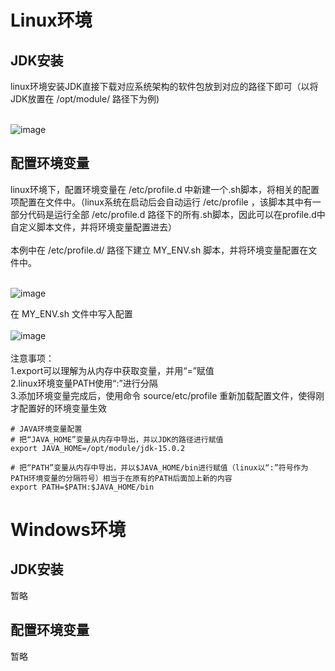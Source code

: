 <h1>Linux环境</h1>
<h2>JDK安装</h2>
linux环境安装JDK直接下载对应系统架构的软件包放到对应的路径下即可（以将JDK放置在 /opt/module/ 路径下为例) 
<br/><br/>

![image](https://github.com/WarlockW/JavaSE_Daily_Learning/blob/main/JavaSE%20Notebook/Session_0%20JAVA%E5%9F%BA%E7%A1%80%E5%86%85%E5%AE%B9/Static/0-0.png)

<h2>配置环境变量</h2>
linux环境下，配置环境变量在 /etc/profile.d 中新建一个.sh脚本，将相关的配置项配置在文件中。（linux系统在启动后会自动运行 /etc/profile ，该脚本其中有一部分代码是运行全部 /etc/profile.d 路径下的所有.sh脚本，因此可以在profile.d中自定义脚本文件，并将环境变量配置进去）
<br/><br/>
本例中在 /etc/profile.d/ 路径下建立 MY_ENV.sh 脚本，并将环境变量配置在文件中。
<br/><br/>

![image](https://github.com/WarlockW/JavaSE_Daily_Learning/blob/main/JavaSE%20Notebook/Session_0%20JAVA%E5%9F%BA%E7%A1%80%E5%86%85%E5%AE%B9/Static/0-1.png)

在 MY_ENV.sh 文件中写入配置
<br/><br/>
![image](https://github.com/WarlockW/JavaSE_Daily_Learning/blob/main/JavaSE%20Notebook/Session_0%20JAVA%E5%9F%BA%E7%A1%80%E5%86%85%E5%AE%B9/Static/0-2.png)
<br/><br/>
注意事项：<br>
1.export可以理解为从内存中获取变量，并用“=”赋值<br>
2.linux环境变量PATH使用“:”进行分隔<br>
3.添加环境变量完成后，使用命令 source/etc/profile 重新加载配置文件，使得刚才配置好的环境变量生效<br>
```
# JAVA环境变量配置
# 把“JAVA_HOME”变量从内存中导出，并以JDK的路径进行赋值
export JAVA_HOME=/opt/module/jdk-15.0.2

# 把“PATH”变量从内存中导出，并以$JAVA_HOME/bin进行赋值（linux以“:”符号作为PATH环境变量的分隔符号）相当于在原有的PATH后面加上新的内容
export PATH=$PATH:$JAVA_HOME/bin
```

<h1>Windows环境</h1>
<h2>JDK安装</h2>
暂略
<h2>配置环境变量</h2>
暂略
